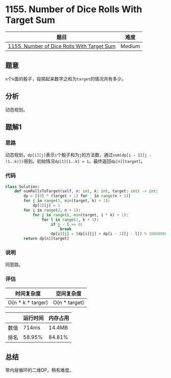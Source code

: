 # 1155. Number of Dice Rolls With Target Sum

| 题目 | 难度 |
| ---- | ---- |
| [1155. Number of Dice Rolls With Target Sum](https://leetcode.com/problems/number-of-dice-rolls-with-target-sum/) | Medium |

## 题意

`n`个`k`面的骰子，投掷起来数字之和为`target`的情况共有多少。

## 分析

动态规划。

## 题解1

### 思路

动态规划，`dp[i][j]`表示`i`个骰子和为`j`的方法数，通过`sum(dp[i - 1][j - (1..k)])`得到。初始情况`dp[1][1..k] = 1`。最终返回`dp[n][target]`。

### 代码

```python
class Solution:
    def numRollsToTarget(self, n: int, k: int, target: int) -> int:
        dp = [[0] * (target + 1) for _ in range(n + 1)]
        for j in range(1, min(target, k) + 1):
            dp[1][j] = 1
        for i in range(2, n + 1):
            for j in range(i, min(target, i * k) + 1):
                for l in range(1, k + 1):
                    if j - l <= 0:
                        break
                    dp[i][j] = (dp[i][j] + dp[i - 1][j - l]) % 1000000007
        return dp[n][target]
```

### 说明

同思路。

### 评估

| 时间复杂度 | 空间复杂度 |
| ---- | ---- |
| O(n * k * targer) | O(n * target) |

| | 运行时间 | 内存占用 |
| ---- | ---- | ---- |
| 数值 | 714ms | 14.4MB |
| 排名 | 58.95% | 84.81% |

## 总结

带内层循环的二维DP，稍有难度。
